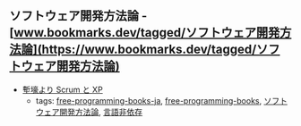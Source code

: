 ソフトウェア開発方法論 - [www.bookmarks.dev/tagged/ソフトウェア開発方法論](https://www.bookmarks.dev/tagged/ソフトウェア開発方法論)
---
* [塹壕より Scrum と  XP](http://www.infoq.com/jp/minibooks/scrum-xp-from-the-trenches)
    * tags: [free-programming-books-ja](../tags/free-programming-books-ja.md), [free-programming-books](../tags/free-programming-books.md), [ソフトウェア開発方法論](../tags/ソフトウェア開発方法論.md), [言語非依存](../tags/言語非依存.md)
